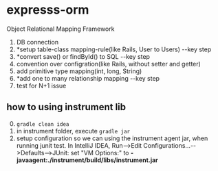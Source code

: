 expresss-orm
============

Object Relational Mapping Framework

1. DB connection
2. *setup table-class mapping-rule(like Rails, User to Users) --key step
3. *convert save() or findById() to SQL  --key step
4. convention over configration(like Rails, without setter and getter)
5. add primitive type mapping(int, long, String)
6. *add one to many relationship mapping  --key step
7. test for N+1 issue


how to using instrument lib
---------------------------
0. `gradle clean idea`
1. in instrument folder, execute `gradle jar`
2. setup configuration so we can using the instrument agent jar, when running junit test.
In IntelliJ IDEA,  Run-->Edit Configurations…-->Defaults-->JUnit:
set "VM Options:" to **-javaagent:./instrument/build/libs/instrument.jar**
